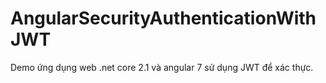 # AngularSecurityAuthenticationWithJWT
Demo ứng dụng web .net core 2.1 và angular 7 sử dụng JWT để xác thực.

